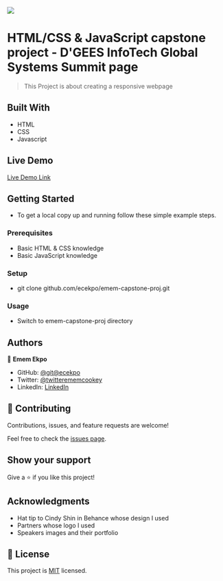 ![](https://img.shields.io/badge/Microverse-blueviolet)

# HTML/CSS & JavaScript capstone project - D'GEES InfoTech Global Systems Summit page

  > This Project is about creating a responsive webpage

## Built With

- HTML
- CSS
- Javascript

## Live Demo 

[Live Demo Link](https://livedemo.com)

## Getting Started

-  To get a local copy up and running follow these simple example steps.

### Prerequisites

- Basic HTML & CSS knowledge
- Basic JavaScript knowledge

### Setup

- git clone github.com/ecekpo/emem-capstone-proj.git

### Usage

- Switch to emem-capstone-proj directory

## Authors

👤 **Emem Ekpo**

- GitHub: [@git@ecekpo](https://github.com/@ecekpo)
- Twitter: [@twitterememcookey](https://twitter.com/ememcookey)
- LinkedIn: [LinkedIn](https://https://www.linkedin.com/in/emem-ekpo-857135234/)

## 🤝 Contributing

Contributions, issues, and feature requests are welcome!

Feel free to check the [issues page](https://github.com/@ecekpo/issues/).

## Show your support

Give a ⭐️ if you like this project!

## Acknowledgments

- Hat tip to Cindy Shin in Behance whose design I used 
- Partners whose logo  I used
- Speakers images and their portfolio 

## 📝 License

This project is [MIT](./MIT.md) licensed.
